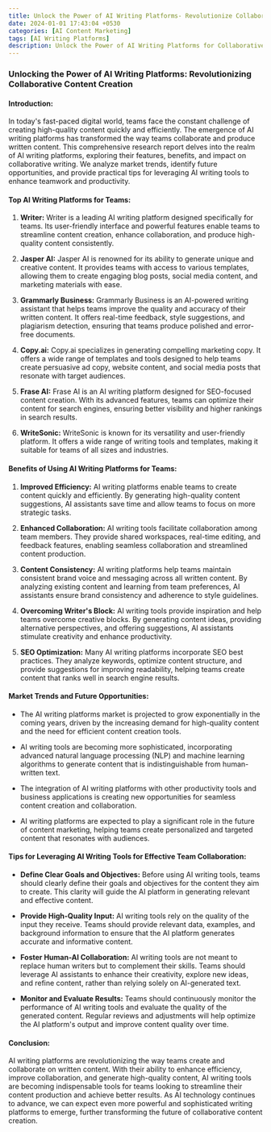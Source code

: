 ```yaml
---
title: Unlock the Power of AI Writing Platforms- Revolutionize Collaborative Content Creation for Unmatched Results
date: 2024-01-01 17:43:04 +0530
categories: [AI Content Marketing]
tags: [AI Writing Platforms]
description: Unlock the Power of AI Writing Platforms for Collaborative Content Creation. Discover how AI tools enable teams to generate high-quality content quickly, enhance collaboration, and revolutionize their content production.
---
```


### Unlocking the Power of AI Writing Platforms: Revolutionizing Collaborative Content Creation

#### Introduction:
In today's fast-paced digital world, teams face the constant challenge of creating high-quality content quickly and efficiently. The emergence of AI writing platforms has transformed the way teams collaborate and produce written content. This comprehensive research report delves into the realm of AI writing platforms, exploring their features, benefits, and impact on collaborative writing. We analyze market trends, identify future opportunities, and provide practical tips for leveraging AI writing tools to enhance teamwork and productivity.

#### Top AI Writing Platforms for Teams:
1. **Writer:** Writer is a leading AI writing platform designed specifically for teams. Its user-friendly interface and powerful features enable teams to streamline content creation, enhance collaboration, and produce high-quality content consistently.

2. **Jasper AI:** Jasper AI is renowned for its ability to generate unique and creative content. It provides teams with access to various templates, allowing them to create engaging blog posts, social media content, and marketing materials with ease.

3. **Grammarly Business:** Grammarly Business is an AI-powered writing assistant that helps teams improve the quality and accuracy of their written content. It offers real-time feedback, style suggestions, and plagiarism detection, ensuring that teams produce polished and error-free documents.

4. **Copy.ai:** Copy.ai specializes in generating compelling marketing copy. It offers a wide range of templates and tools designed to help teams create persuasive ad copy, website content, and social media posts that resonate with target audiences.

5. **Frase AI:** Frase AI is an AI writing platform designed for SEO-focused content creation. With its advanced features, teams can optimize their content for search engines, ensuring better visibility and higher rankings in search results.

6. **WriteSonic:** WriteSonic is known for its versatility and user-friendly platform. It offers a wide range of writing tools and templates, making it suitable for teams of all sizes and industries.

#### Benefits of Using AI Writing Platforms for Teams:
1. **Improved Efficiency:** AI writing platforms enable teams to create content quickly and efficiently. By generating high-quality content suggestions, AI assistants save time and allow teams to focus on more strategic tasks.

2. **Enhanced Collaboration:** AI writing tools facilitate collaboration among team members. They provide shared workspaces, real-time editing, and feedback features, enabling seamless collaboration and streamlined content production.

3. **Content Consistency:** AI writing platforms help teams maintain consistent brand voice and messaging across all written content. By analyzing existing content and learning from team preferences, AI assistants ensure brand consistency and adherence to style guidelines.

4. **Overcoming Writer's Block:** AI writing tools provide inspiration and help teams overcome creative blocks. By generating content ideas, providing alternative perspectives, and offering suggestions, AI assistants stimulate creativity and enhance productivity.

5. **SEO Optimization:** Many AI writing platforms incorporate SEO best practices. They analyze keywords, optimize content structure, and provide suggestions for improving readability, helping teams create content that ranks well in search engine results.

#### Market Trends and Future Opportunities:
- The AI writing platforms market is projected to grow exponentially in the coming years, driven by the increasing demand for high-quality content and the need for efficient content creation tools.

- AI writing tools are becoming more sophisticated, incorporating advanced natural language processing (NLP) and machine learning algorithms to generate content that is indistinguishable from human-written text.

- The integration of AI writing platforms with other productivity tools and business applications is creating new opportunities for seamless content creation and collaboration.

- AI writing platforms are expected to play a significant role in the future of content marketing, helping teams create personalized and targeted content that resonates with audiences.

#### Tips for Leveraging AI Writing Tools for Effective Team Collaboration:
- **Define Clear Goals and Objectives:** Before using AI writing tools, teams should clearly define their goals and objectives for the content they aim to create. This clarity will guide the AI platform in generating relevant and effective content.

- **Provide High-Quality Input:** AI writing tools rely on the quality of the input they receive. Teams should provide relevant data, examples, and background information to ensure that the AI platform generates accurate and informative content.

- **Foster Human-AI Collaboration:** AI writing tools are not meant to replace human writers but to complement their skills. Teams should leverage AI assistants to enhance their creativity, explore new ideas, and refine content, rather than relying solely on AI-generated text.

- **Monitor and Evaluate Results:** Teams should continuously monitor the performance of AI writing tools and evaluate the quality of the generated content. Regular reviews and adjustments will help optimize the AI platform's output and improve content quality over time.

#### Conclusion:
AI writing platforms are revolutionizing the way teams create and collaborate on written content. With their ability to enhance efficiency, improve collaboration, and generate high-quality content, AI writing tools are becoming indispensable tools for teams looking to streamline their content production and achieve better results. As AI technology continues to advance, we can expect even more powerful and sophisticated writing platforms to emerge, further transforming the future of collaborative content creation.

